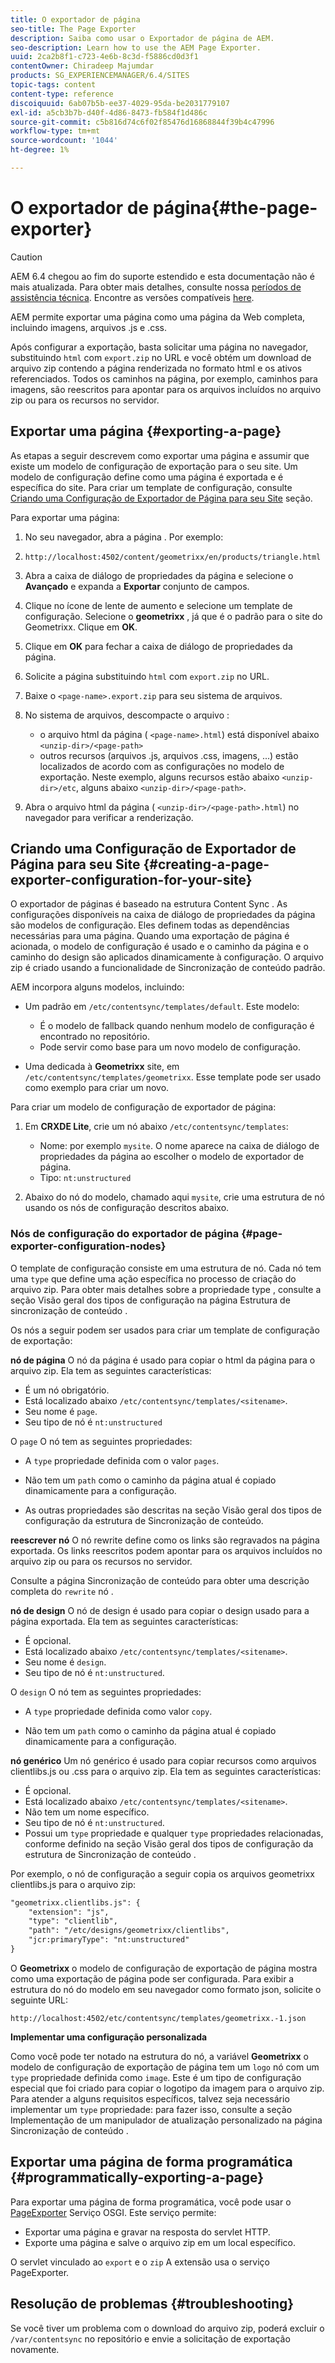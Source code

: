 ```yaml
---
title: O exportador de página
seo-title: The Page Exporter
description: Saiba como usar o Exportador de página de AEM.
seo-description: Learn how to use the AEM Page Exporter.
uuid: 2ca2b8f1-c723-4e6b-8c3d-f5886cd0d3f1
contentOwner: Chiradeep Majumdar
products: SG_EXPERIENCEMANAGER/6.4/SITES
topic-tags: content
content-type: reference
discoiquuid: 6ab07b5b-ee37-4029-95da-be2031779107
exl-id: a5cb3b7b-d40f-4d86-8473-fb584f1d486c
source-git-commit: c5b816d74c6f02f85476d16868844f39b4c47996
workflow-type: tm+mt
source-wordcount: '1044'
ht-degree: 1%

---
```


# O exportador de página{#the-page-exporter}

>[!CAUTION]
>
>AEM 6.4 chegou ao fim do suporte estendido e esta documentação não é mais atualizada. Para obter mais detalhes, consulte nossa [períodos de assistência técnica](https://helpx.adobe.com/br/support/programs/eol-matrix.html). Encontre as versões compatíveis [here](https://experienceleague.adobe.com/docs/).

AEM permite exportar uma página como uma página da Web completa, incluindo imagens, arquivos .js e .css.

Após configurar a exportação, basta solicitar uma página no navegador, substituindo `html` com `export.zip` no URL e você obtém um download de arquivo zip contendo a página renderizada no formato html e os ativos referenciados. Todos os caminhos na página, por exemplo, caminhos para imagens, são reescritos para apontar para os arquivos incluídos no arquivo zip ou para os recursos no servidor.

## Exportar uma página {#exporting-a-page}

As etapas a seguir descrevem como exportar uma página e assumir que existe um modelo de configuração de exportação para o seu site. Um modelo de configuração define como uma página é exportada e é específica do site. Para criar um template de configuração, consulte [Criando uma Configuração de Exportador de Página para seu Site](#creating-a-page-exporter-configuration-for-your-site) seção.

Para exportar uma página:

1. No seu navegador, abra a página . Por exemplo:
1. `http://localhost:4502/content/geometrixx/en/products/triangle.html`
1. Abra a caixa de diálogo de propriedades da página e selecione o **Avançado** e expanda a **Exportar** conjunto de campos.

1. Clique no ícone de lente de aumento e selecione um template de configuração. Selecione o **geometrixx** , já que é o padrão para o site do Geometrixx. Clique em **OK**.

1. Clique em **OK** para fechar a caixa de diálogo de propriedades da página.
1. Solicite a página substituindo `html` com `export.zip` no URL.

1. Baixe o `<page-name>.export.zip` para seu sistema de arquivos.

1. No sistema de arquivos, descompacte o arquivo :

   * o arquivo html da página ( `<page-name>.html`) está disponível abaixo `<unzip-dir>/<page-path>`
   * outros recursos (arquivos .js, arquivos .css, imagens, ...) estão localizados de acordo com as configurações no modelo de exportação. Neste exemplo, alguns recursos estão abaixo `<unzip-dir>/etc`, alguns abaixo `<unzip-dir>/<page-path>`.

1. Abra o arquivo html da página ( `<unzip-dir>/<page-path>.html`) no navegador para verificar a renderização.

## Criando uma Configuração de Exportador de Página para seu Site {#creating-a-page-exporter-configuration-for-your-site}

O exportador de páginas é baseado na estrutura Content Sync . As configurações disponíveis na caixa de diálogo de propriedades da página são modelos de configuração. Eles definem todas as dependências necessárias para uma página. Quando uma exportação de página é acionada, o modelo de configuração é usado e o caminho da página e o caminho do design são aplicados dinamicamente à configuração. O arquivo zip é criado usando a funcionalidade de Sincronização de conteúdo padrão.

AEM incorpora alguns modelos, incluindo:

* Um padrão em `/etc/contentsync/templates/default`. Este modelo:

   * É o modelo de fallback quando nenhum modelo de configuração é encontrado no repositório.
   * Pode servir como base para um novo modelo de configuração.

* Uma dedicada à **Geometrixx** site, em `/etc/contentsync/templates/geometrixx`. Esse template pode ser usado como exemplo para criar um novo.

Para criar um modelo de configuração de exportador de página:

1. Em **CRXDE Lite**, crie um nó abaixo `/etc/contentsync/templates`:

   * Nome: por exemplo `mysite`. O nome aparece na caixa de diálogo de propriedades da página ao escolher o modelo de exportador de página.
   * Tipo: `nt:unstructured`

1. Abaixo do nó do modelo, chamado aqui `mysite`, crie uma estrutura de nó usando os nós de configuração descritos abaixo.

### Nós de configuração do exportador de página {#page-exporter-configuration-nodes}

O template de configuração consiste em uma estrutura de nó. Cada nó tem uma `type` que define uma ação específica no processo de criação do arquivo zip. Para obter mais detalhes sobre a propriedade type , consulte a seção Visão geral dos tipos de configuração na página Estrutura de sincronização de conteúdo .

Os nós a seguir podem ser usados para criar um template de configuração de exportação:

**nó de página** O nó da página é usado para copiar o html da página para o arquivo zip. Ela tem as seguintes características:

* É um nó obrigatório.
* Está localizado abaixo `/etc/contentsync/templates/<sitename>`.
* Seu nome é `page`.
* Seu tipo de nó é `nt:unstructured`

O `page` O nó tem as seguintes propriedades:

* A `type` propriedade definida com o valor `pages`.

* Não tem um `path` como o caminho da página atual é copiado dinamicamente para a configuração.

* As outras propriedades são descritas na seção Visão geral dos tipos de configuração da estrutura de Sincronização de conteúdo.

**reescrever nó** O nó rewrite define como os links são regravados na página exportada. Os links reescritos podem apontar para os arquivos incluídos no arquivo zip ou para os recursos no servidor.

Consulte a página Sincronização de conteúdo para obter uma descrição completa do `rewrite` nó .

**nó de design** O nó de design é usado para copiar o design usado para a página exportada. Ela tem as seguintes características:

* É opcional.
* Está localizado abaixo `/etc/contentsync/templates/<sitename>`.
* Seu nome é `design`.
* Seu tipo de nó é `nt:unstructured`.

O `design` O nó tem as seguintes propriedades:

* A `type` propriedade definida como valor `copy`.

* Não tem um `path` como o caminho da página atual é copiado dinamicamente para a configuração.

**nó genérico** Um nó genérico é usado para copiar recursos como arquivos clientlibs.js ou .css para o arquivo zip. Ela tem as seguintes características:

* É opcional.
* Está localizado abaixo `/etc/contentsync/templates/<sitename>`.
* Não tem um nome específico.
* Seu tipo de nó é `nt:unstructured`.
* Possui um `type` propriedade e qualquer `type` propriedades relacionadas, conforme definido na seção Visão geral dos tipos de configuração da estrutura de Sincronização de conteúdo .

Por exemplo, o nó de configuração a seguir copia os arquivos geometrixx clientlibs.js para o arquivo zip:

```xml
"geometrixx.clientlibs.js": {
    "extension": "js",
    "type": "clientlib",
    "path": "/etc/designs/geometrixx/clientlibs",
    "jcr:primaryType": "nt:unstructured"
}
```

O **Geometrixx** o modelo de configuração de exportação de página mostra como uma exportação de página pode ser configurada. Para exibir a estrutura do nó do modelo em seu navegador como formato json, solicite o seguinte URL:

`http://localhost:4502/etc/contentsync/templates/geometrixx.-1.json`

**Implementar uma configuração personalizada**

Como você pode ter notado na estrutura do nó, a variável **Geometrixx** o modelo de configuração de exportação de página tem um `logo` nó com um `type` propriedade definida como `image`. Este é um tipo de configuração especial que foi criado para copiar o logotipo da imagem para o arquivo zip. Para atender a alguns requisitos específicos, talvez seja necessário implementar um `type` propriedade: para fazer isso, consulte a seção Implementação de um manipulador de atualização personalizado na página Sincronização de conteúdo .

## Exportar uma página de forma programática {#programmatically-exporting-a-page}

Para exportar uma página de forma programática, você pode usar o [PageExporter](https://helpx.adobe.com/experience-manager/6-4/sites/developing/using/reference-materials/javadoc/index.html?com/day/cq/wcm/contentsync/PageExporter.html) Serviço OSGI. Este serviço permite:

* Exportar uma página e gravar na resposta do servlet HTTP.
* Exporte uma página e salve o arquivo zip em um local específico.

O servlet vinculado ao `export` e o `zip` A extensão usa o serviço PageExporter.

## Resolução de problemas {#troubleshooting}

Se você tiver um problema com o download do arquivo zip, poderá excluir o `/var/contentsync` no repositório e envie a solicitação de exportação novamente.

